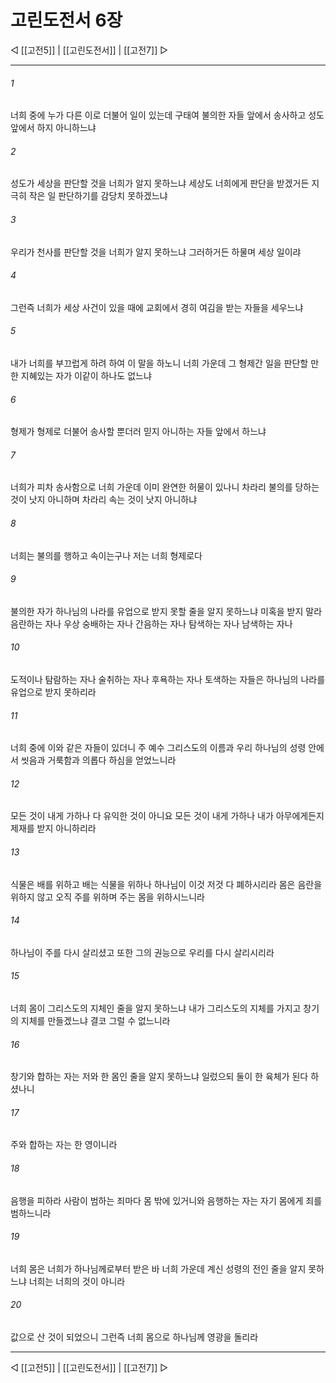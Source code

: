 # 고린도전서 6장

◁ [[고전5]] | [[고린도전서]] | [[고전7]] ▷
***

###### 1
너희 중에 누가 다른 이로 더불어 일이 있는데 구태여 불의한 자들 앞에서 송사하고 성도 앞에서 하지 아니하느냐

###### 2
성도가 세상을 판단할 것을 너희가 알지 못하느냐 세상도 너희에게 판단을 받겠거든 지극히 작은 일 판단하기를 감당치 못하겠느냐

###### 3
우리가 천사를 판단할 것을 너희가 알지 못하느냐 그러하거든 하물며 세상 일이랴

###### 4
그런즉 너희가 세상 사건이 있을 때에 교회에서 경히 여김을 받는 자들을 세우느냐

###### 5
내가 너희를 부끄럽게 하려 하여 이 말을 하노니 너희 가운데 그 형제간 일을 판단할 만한 지혜있는 자가 이같이 하나도 없느냐

###### 6
형제가 형제로 더불어 송사할 뿐더러 믿지 아니하는 자들 앞에서 하느냐

###### 7
너희가 피차 송사함으로 너희 가운데 이미 완연한 허물이 있나니 차라리 불의를 당하는 것이 낫지 아니하며 차라리 속는 것이 낫지 아니하냐

###### 8
너희는 불의를 행하고 속이는구나 저는 너희 형제로다

###### 9
불의한 자가 하나님의 나라를 유업으로 받지 못할 줄을 알지 못하느냐 미혹을 받지 말라 음란하는 자나 우상 숭배하는 자나 간음하는 자나 탐색하는 자나 남색하는 자나

###### 10
도적이나 탐람하는 자나 술취하는 자나 후욕하는 자나 토색하는 자들은 하나님의 나라를 유업으로 받지 못하리라

###### 11
너희 중에 이와 같은 자들이 있더니 주 예수 그리스도의 이름과 우리 하나님의 성령 안에서 씻음과 거룩함과 의롭다 하심을 얻었느니라

###### 12
모든 것이 내게 가하나 다 유익한 것이 아니요 모든 것이 내게 가하나 내가 아무에게든지 제재를 받지 아니하리라

###### 13
식물은 배를 위하고 배는 식물을 위하나 하나님이 이것 저것 다 폐하시리라 몸은 음란을 위하지 않고 오직 주를 위하며 주는 몸을 위하시느니라

###### 14
하나님이 주를 다시 살리셨고 또한 그의 권능으로 우리를 다시 살리시리라

###### 15
너희 몸이 그리스도의 지체인 줄을 알지 못하느냐 내가 그리스도의 지체를 가지고 창기의 지체를 만들겠느냐 결코 그럴 수 없느니라

###### 16
창기와 합하는 자는 저와 한 몸인 줄을 알지 못하느냐 일렀으되 둘이 한 육체가 된다 하셨나니

###### 17
주와 합하는 자는 한 영이니라

###### 18
음행을 피하라 사람이 범하는 죄마다 몸 밖에 있거니와 음행하는 자는 자기 몸에게 죄를 범하느니라

###### 19
너희 몸은 너희가 하나님께로부터 받은 바 너희 가운데 계신 성령의 전인 줄을 알지 못하느냐 너희는 너희의 것이 아니라

###### 20
값으로 산 것이 되었으니 그런즉 너희 몸으로 하나님께 영광을 돌리라

***
◁ [[고전5]] | [[고린도전서]] | [[고전7]] ▷